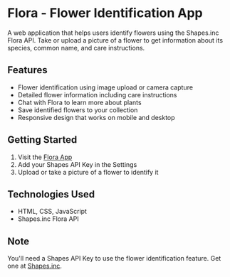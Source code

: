 # Flora - Flower Identification App

A web application that helps users identify flowers using the Shapes.inc Flora API. Take or upload a picture of a flower to get information about its species, common name, and care instructions.

## Features

- Flower identification using image upload or camera capture
- Detailed flower information including care instructions
- Chat with Flora to learn more about plants
- Save identified flowers to your collection
- Responsive design that works on mobile and desktop

## Getting Started

1. Visit the [Flora App](https://YOUR_USERNAME.github.io/flora/)
2. Add your Shapes API Key in the Settings
3. Upload or take a picture of a flower to identify it

## Technologies Used

- HTML, CSS, JavaScript
- Shapes.inc Flora API

## Note

You'll need a Shapes API Key to use the flower identification feature. Get one at [Shapes.inc](https://shapes.inc/). 